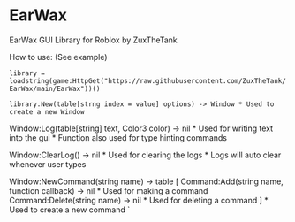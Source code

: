 # EarWax
EarWax GUI Library for Roblox
by ZuxTheTank 

How to use:
(See example)

`library = loadstring(game:HttpGet("https://raw.githubusercontent.com/ZuxTheTank/EarWax/main/EarWax"))()`

`library.New(table[strng index = value] options) -> Window
		* Used to create a new Window` 
    
Window:Log(table[string] text, Color3 color) -> nil
		* Used for writing text into the gui 
		* Function also used for type hinting commands
    
Window:ClearLog() -> nil 
		* Used for clearing the logs
		* Logs will auto clear whenever user types
    
Window:NewCommand(string name) ->
		table
		[
			Command:Add(string name, function callback) -> nil
			  * Used for making a command
			Command:Delete(string name) -> nil
				* Used for deleting a command
		]
		* Used to create a new command
`

